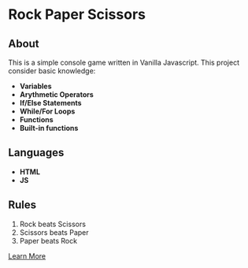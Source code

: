 # **Rock Paper Scissors**

## About
This is a simple console game written in Vanilla Javascript.
This project consider basic knowledge:
- **Variables**
- **Arythmetic Operators**
- **If/Else Statements**
- **While/For Loops**
- **Functions**
- **Built-in functions**

## Languages
- **HTML**
- **JS**

## Rules
1. Rock beats Scissors
2. Scissors beats Paper
3. Paper beats Rock

[Learn More](https://en.wikipedia.org/wiki/Rock%E2%80%93paper%E2%80%93scissors)
